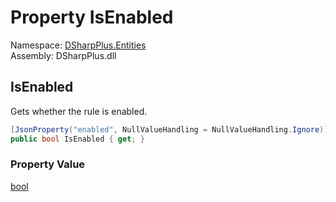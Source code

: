 # Property IsEnabled

Namespace: [DSharpPlus.Entities](DSharpPlus.Entities.md)  
Assembly: DSharpPlus.dll

## <a id="DSharpPlus_Entities_DiscordAutoModerationRule_IsEnabled"></a>IsEnabled

Gets whether the rule is enabled.

```csharp
[JsonProperty("enabled", NullValueHandling = NullValueHandling.Ignore)]
public bool IsEnabled { get; }
```

### Property Value

[bool](https://learn.microsoft.com/dotnet/api/system.boolean)

